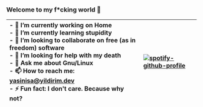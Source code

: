 ### Welcome to my f*cking world 🖕

| - 🔭 I’m currently working on Home <br>- 🌱 I’m currently learning stupidity <br>- 👯 I’m looking to collaborate on free (as in freedom) software <br>- 🤔 I’m looking for help with my death <br>- 💬 Ask me about Gnu/Linux <br>- 📫 How to reach me: [yasinisa@yildirim.dev](mailto:yasinisa@yildirim.dev) <br>- ⚡ Fun fact: I don't care. Because why not? <br> | [![spotify-github-profile](https://spotify-github-profile.vercel.app/api/view?uid=2xom3cnad7budvi6jeposxcnj&cover_image=true)](https://github.com/redsfyre/redsfyre) |
|:-|:-|
